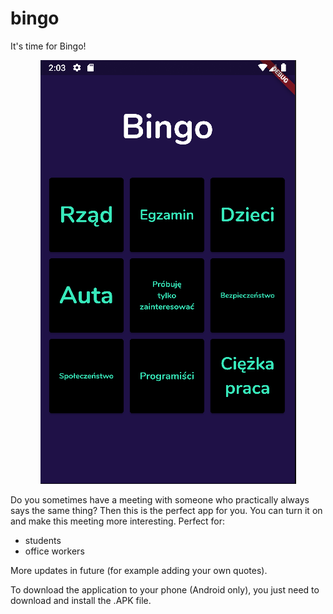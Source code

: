 # bingo

It's time for Bingo!
<p align="center">
    <img src="ss.PNG">
    <p/>

Do you sometimes have a meeting with someone who practically always says the same thing?
Then this is the perfect app for you. 
You can turn it on and make this meeting more interesting.
Perfect for:
- students
- office workers

More updates in future (for example adding your own quotes).

To download the application to your phone (Android only), 
you just need to download and install the .APK file.
